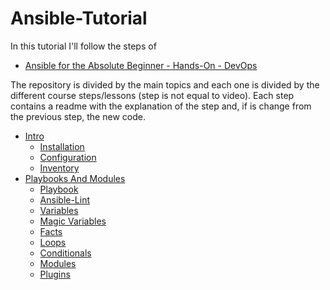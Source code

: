 # Ansible-Tutorial

In this tutorial I'll follow the steps of 
- [Ansible for the Absolute Beginner - Hands-On - DevOps](https://www.udemy.com/course/learn-ansible/)

The repository is divided by the main topics and each one
is divided by the different course steps/lessons (step is not equal to video).
Each step contains a readme with the explanation of the step and,
if is change from the previous step, the new code.

- [Intro](./00%20-%20Intro.md)
    - [Installation](./00%20-%20Intro.md#installation)
    - [Configuration](./00%20-%20Intro.md#configuration)
    - [Inventory](./00%20-%20Intro.md#inventory)
- [Playbooks And Modules](./00%20-%20Playbooks%20And%20Modules.md)
    - [Playbook](./00%20-%20Playbooks%20And%20Modules.md#Playbook)
    - [Ansible-Lint](./00%20-%20Playbooks%20And%20Modules.md#ansible-lint)
    - [Variables](./00%20-%20Playbooks%20And%20Modules.md#variables)
    - [Magic Variables](./00%20-%20Playbooks%20And%20Modules.md#magic-variables)
    - [Facts](./00%20-%20Playbooks%20And%20Modules.md#facts)
    - [Loops](./00%20-%20Playbooks%20And%20Modules.md#loops)
    - [Conditionals](./00%20-%20Playbooks%20And%20Modules.md#conditionals)
    - [Modules](./00%20-%20Playbooks%20And%20Modules.md#modules)
    - [Plugins](./00%20-%20Playbooks%20And%20Modules.md#plugins)

